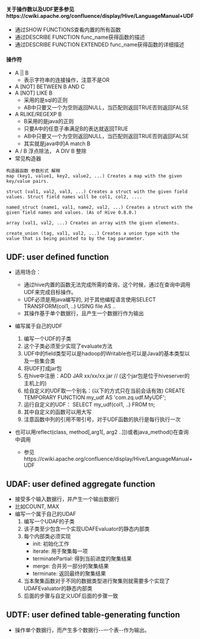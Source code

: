 #### 关于操作数以及UDF更多参见https://cwiki.apache.org/confluence/display/Hive/LanguageManual+UDF
* 通过SHOW FUNCTIONS查看内置的所有函数
* 通过DESCRIBE FUNCTION func_name获得函数的描述
* 通过DESCRIBE FUNCTION EXTENDED func_name获得函数的详细描述

#### 操作符
* A || B
    * 表示字符串的连接操作，注意不是OR
* A [NOT] BETWEEN B AND C
* A [NOT] LIKE B
    * 采用的是sql的正则
    * AB中只要又一个为空则返回NULL，当匹配则返回TRUE否则返回FALSE
* A RLIKE/REGEXP B
    * B采用的是java的正则
    * 只要A中的任意子串满足B的表达就返回TRUE
    * AB中只要又一个为空则返回NULL，当匹配则返回TRUE否则返回FALSE
    * 其实就是java中的A match B
* A / B 浮点除法， A DIV B 整除
* 常见构造器
```
构造器函数 参数形式 解释
map (key1, value1, key2, value2, ...) Creates a map with the given key/value pairs.

struct (val1, val2, val3, ...) Creates a struct with the given field values. Struct field names will be col1, col2, ....

named_struct (name1, val1, name2, val2, ...) Creates a struct with the given field names and values. (As of Hive 0.8.0.)

array (val1, val2, ...) Creates an array with the given elements.

create_union (tag, val1, val2, ...) Creates a union type with the value that is being pointed to by the tag parameter.
```

## UDF: user defined function
* 适用场合：
    * 通过hive内置的函数无法完成所需的查询，这个时候，通过在查询中调用UDF来完成目标操作。
    * UDF必须是用java编写的, 对于其他编程语言使用SELECT TRANSFORM(col1, ..) USING file AS ..
    * 其操作基于单个数据行，且产生一个数据行作为输出
    
* 编写属于自己的UDF
    1. 编写一个UDF的子类
    2. 这个子类必须至少实现了evaluate方法
    3. UDF中的field类型可以是hadoop的Writable也可以是Java的基本类型以及一些集合类
    4. 将UDF打成jar包
    5. 在hive中注册：ADD JAR xx/xx/xx.jar // (这个jar包是位于hiveserver的主机上的)
    6. 给自定义的UDF取一个别名：(以下的方式只在当前会话有效)
        CREATE TEMPORARY FUNCTION my_udf AS 'com.zq.udf.MyUDF'; 
    7. 运行自定义的UDF：
        SELECT my_udf(col1, ..) FROM tn;
    8. 其中自定义的函数可以用大写
    9. 注意函数中列的引用不带引号，对于UDF函数的执行是每行执行一次

* 也可以用reflect(class, method[,arg1[, arg2 ..]])或者java_method()在查询中调用
    * 参见https://cwiki.apache.org/confluence/display/Hive/LanguageManual+UDF
    

## UDAF: user defined aggregate function
* 接受多个输入数据行，并产生一个输出数据行
* 比如COUNT, MAX
* 编写一个属于自己的UDAF
    1. 编写一个UDAF的子类
    2. 该子类至少包含一个实现UDAFEvaluator的静态内部类
    3. 每个内部类必须实现
        * init: 初始化工作
        * iterate: 用于聚集每一项
        * terminatePartial: 得到当前进度的聚集结果
        * merge: 合并另一部分的聚集结果
        * terminate: 返回最终的聚集结果
    4. 当本聚集函数对于不同的数据类型进行聚集则就需要多个实现了UDAFEvaluator的静态内部类  
    5. 后面的步骤与自定义UDF后面的步骤一致

## UDTF: user defined table-generating function
* 操作单个数据行，而产生多个数据行--一个表--作为输出。
    